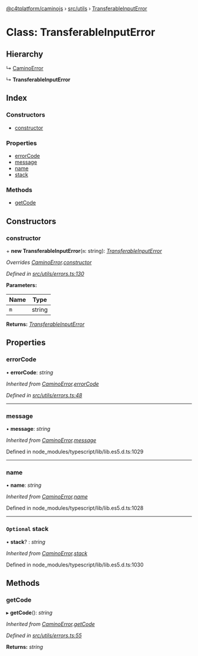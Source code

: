 [@c4tplatform/caminojs](../api.md) › [src/utils](../modules/src_utils.md) › [TransferableInputError](src_utils.transferableinputerror.md)

# Class: TransferableInputError

## Hierarchy

  ↳ [CaminoError](src_utils.caminoerror.md)

  ↳ **TransferableInputError**

## Index

### Constructors

* [constructor](src_utils.transferableinputerror.md#constructor)

### Properties

* [errorCode](src_utils.transferableinputerror.md#errorcode)
* [message](src_utils.transferableinputerror.md#message)
* [name](src_utils.transferableinputerror.md#name)
* [stack](src_utils.transferableinputerror.md#optional-stack)

### Methods

* [getCode](src_utils.transferableinputerror.md#getcode)

## Constructors

###  constructor

\+ **new TransferableInputError**(`m`: string): *[TransferableInputError](src_utils.transferableinputerror.md)*

*Overrides [CaminoError](src_utils.caminoerror.md).[constructor](src_utils.caminoerror.md#constructor)*

*Defined in [src/utils/errors.ts:130](https://github.com/chain4travel/caminojs/blob/8077d740/src/utils/errors.ts#L130)*

**Parameters:**

Name | Type |
------ | ------ |
`m` | string |

**Returns:** *[TransferableInputError](src_utils.transferableinputerror.md)*

## Properties

###  errorCode

• **errorCode**: *string*

*Inherited from [CaminoError](src_utils.caminoerror.md).[errorCode](src_utils.caminoerror.md#errorcode)*

*Defined in [src/utils/errors.ts:48](https://github.com/chain4travel/caminojs/blob/8077d740/src/utils/errors.ts#L48)*

___

###  message

• **message**: *string*

*Inherited from [CaminoError](src_utils.caminoerror.md).[message](src_utils.caminoerror.md#message)*

Defined in node_modules/typescript/lib/lib.es5.d.ts:1029

___

###  name

• **name**: *string*

*Inherited from [CaminoError](src_utils.caminoerror.md).[name](src_utils.caminoerror.md#name)*

Defined in node_modules/typescript/lib/lib.es5.d.ts:1028

___

### `Optional` stack

• **stack**? : *string*

*Inherited from [CaminoError](src_utils.caminoerror.md).[stack](src_utils.caminoerror.md#optional-stack)*

Defined in node_modules/typescript/lib/lib.es5.d.ts:1030

## Methods

###  getCode

▸ **getCode**(): *string*

*Inherited from [CaminoError](src_utils.caminoerror.md).[getCode](src_utils.caminoerror.md#getcode)*

*Defined in [src/utils/errors.ts:55](https://github.com/chain4travel/caminojs/blob/8077d740/src/utils/errors.ts#L55)*

**Returns:** *string*

